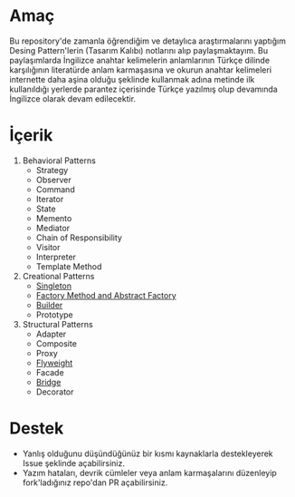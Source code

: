 # Amaç

Bu repository'de zamanla öğrendiğim ve detaylıca araştırmalarını yaptığım Desing Pattern'lerin (Tasarım Kalıbı) notlarını
alıp paylaşmaktayım. Bu paylaşımlarda İngilizce anahtar kelimelerin anlamlarının Türkçe dilinde karşılığının literatürde
anlam karmaşasına ve okurun anahtar kelimeleri internette daha aşina olduğu şeklinde kullanmak adına metinde ilk 
kullanıldığı yerlerde parantez içerisinde Türkçe yazılmış olup devamında İngilizce olarak devam edilecektir.

# İçerik

1. Behavioral Patterns
    - Strategy
    - Observer
    - Command
    - Iterator
    - State
    - Memento
    - Mediator
    - Chain of Responsibility
    - Visitor
    - Interpreter
    - Template Method
2. Creational Patterns
    - [Singleton](./src/creational/singleton/Singleton%20Pattern.md)
    - [Factory Method and Abstract Factory](./src/creational/factory-method-ve-abstract-factory/Factory%20Method%20ve%20Abstract%20Factory%20Pattern.md)
    - [Builder](./src/creational/builder/Builder%20Pattern.md)
    - Prototype
3. Structural Patterns
    - Adapter
    - Composite
    - Proxy
    - [Flyweight](./src/structural/flyweight/Flyweight%20Pattern.md)
    - Facade
    - [Bridge](./src/structural/bridge/Bridge%20Pattern.md)
    - Decorator


# Destek

- Yanlış olduğunu düşündüğünüz bir kısmı kaynaklarla destekleyerek Issue şeklinde açabilirsiniz.
- Yazım hataları, devrik cümleler veya anlam karmaşalarını düzenleyip fork'ladığınız repo'dan PR açabilirsiniz.
